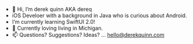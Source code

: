 - 👋 Hi, I’m derek quinn AKA dereq
- iOS Develoer with a background in Java who is curious about Android. 
- I’m currently learning SwiftUI 2.0!
- 💞️ Currently loving living in Michigan. 
- 📫 Questions? Suggestions? Ideas? ... hello@derekquinn.com


